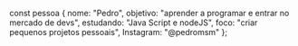const pessoa {
  nome: "Pedro",
  objetivo: "aprender a programar e entrar no mercado de devs",
  estudando: "Java Script e nodeJS",
  foco: "criar pequenos projetos pessoais",
  Instagram: "@pedromsm"
};
